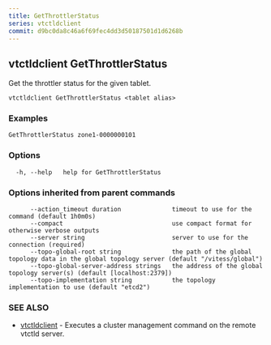 ```yaml
---
title: GetThrottlerStatus
series: vtctldclient
commit: d9bc0da8c46a6f69fec4dd3d50187501d1d6268b
---
```

## vtctldclient GetThrottlerStatus

Get the throttler status for the given tablet.

```
vtctldclient GetThrottlerStatus <tablet alias>
```

### Examples

```
GetThrottlerStatus zone1-0000000101
```

### Options

```
  -h, --help   help for GetThrottlerStatus
```

### Options inherited from parent commands

```
      --action_timeout duration              timeout to use for the command (default 1h0m0s)
      --compact                              use compact format for otherwise verbose outputs
      --server string                        server to use for the connection (required)
      --topo-global-root string              the path of the global topology data in the global topology server (default "/vitess/global")
      --topo-global-server-address strings   the address of the global topology server(s) (default [localhost:2379])
      --topo-implementation string           the topology implementation to use (default "etcd2")
```

### SEE ALSO

* [vtctldclient](../)	 - Executes a cluster management command on the remote vtctld server.

